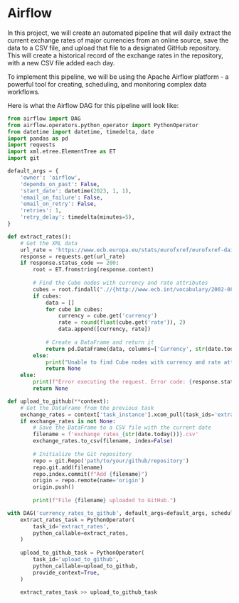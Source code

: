 # Airflow

In this project, we will create an automated pipeline that will daily extract the current exchange rates of major currencies from an online source, save the data to a CSV file, and upload that file to a designated GitHub repository. This will create a historical record of the exchange rates in the repository, with a new CSV file added each day.

To implement this pipeline, we will be using the Apache Airflow platform - a powerful tool for creating, scheduling, and monitoring complex data workflows.

Here is what the Airflow DAG for this pipeline will look like:

```python
from airflow import DAG
from airflow.operators.python_operator import PythonOperator
from datetime import datetime, timedelta, date
import pandas as pd
import requests
import xml.etree.ElementTree as ET
import git

default_args = {
    'owner': 'airflow',
    'depends_on_past': False,
    'start_date': datetime(2023, 1, 1),
    'email_on_failure': False,
    'email_on_retry': False,
    'retries': 1,
    'retry_delay': timedelta(minutes=5),
}

def extract_rates():
    # Get the XML data
    url_rate = 'https://www.ecb.europa.eu/stats/eurofxref/eurofxref-daily.xml'
    response = requests.get(url_rate)
    if response.status_code == 200:
        root = ET.fromstring(response.content)
        
        # Find the Cube nodes with currency and rate attributes
        cubes = root.findall(".//{http://www.ecb.int/vocabulary/2002-08-01/eurofxref}Cube[@currency][@rate]")
        if cubes:
            data = []
            for cube in cubes:
                currency = cube.get('currency')
                rate = round(float(cube.get('rate')), 2)
                data.append([currency, rate])
            
            # Create a DataFrame and return it
            return pd.DataFrame(data, columns=['Currency', str(date.today())])
        else:
            print("Unable to find Cube nodes with currency and rate attributes in the XML file.")
            return None
    else:
        print(f"Error executing the request. Error code: {response.status_code}")
        return None

def upload_to_github(**context):
    # Get the DataFrame from the previous task
    exchange_rates = context['task_instance'].xcom_pull(task_ids='extract_rates')
    if exchange_rates is not None:
        # Save the DataFrame to a CSV file with the current date
        filename = f'exchange_rates_{str(date.today())}.csv'
        exchange_rates.to_csv(filename, index=False)
        
        # Initialize the Git repository
        repo = git.Repo('path/to/your/github/repository')
        repo.git.add(filename)
        repo.index.commit(f"Add {filename}")
        origin = repo.remote(name='origin')
        origin.push()
        
        print(f"File {filename} uploaded to GitHub.")

with DAG('currency_rates_to_github', default_args=default_args, schedule_interval='0 0 * * 0-6') as dag:
    extract_rates_task = PythonOperator(
        task_id='extract_rates',
        python_callable=extract_rates,
    )
    
    upload_to_github_task = PythonOperator(
        task_id='upload_to_github',
        python_callable=upload_to_github,
        provide_context=True,
    )
    
    extract_rates_task >> upload_to_github_task
```
